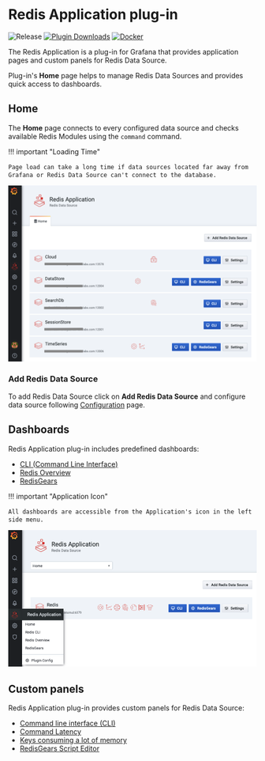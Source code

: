 # Redis Application plug-in

![Release](https://img.shields.io/github/v/release/redisgrafana/grafana-redis-app.svg) [![Plugin Downloads](https://img.shields.io/badge/dynamic/json?color=green&label=downloads&query=%24.downloads&url=https%3A%2F%2Fgrafana.com%2Fapi%2Fplugins%2Fredis-app)](https://grafana.com/grafana/plugins/redis-app)
[![Docker](https://github.com/RedisGrafana/grafana-redis-app/workflows/Docker/badge.svg)](https://github.com/orgs/RedisGrafana/packages/container/package/redis-app)

The Redis Application is a plug-in for Grafana that provides application pages and custom panels for Redis Data Source.

Plug-in's **Home** page helps to manage Redis Data Sources and provides quick access to dashboards.

## Home

The **Home** page connects to every configured data source and checks available Redis Modules using the `command` command.

!!! important "Loading Time"

    Page load can take a long time if data sources located far away from Grafana or Redis Data Source can't connect to the database.

![Manage Redis Data Sources](../images/redis-app/home.png)

### Add Redis Data Source

To add Redis Data Source click on **Add Redis Data Source** and configure data source following [Configuration](../redis-datasource/configuration.md) page.

## Dashboards

Redis Application plug-in includes predefined dashboards:

- [CLI (Command Line Interface)](dashboards/cli.md)
- [Redis Overview](dashboards/overview.md)
- [RedisGears](dashboards/redis-gears.md)

!!! important "Application Icon"

    All dashboards are accessible from the Application's icon in the left side menu.

![Redis Application plug-ins](../images/redis-app/menu.png)

## Custom panels

Redis Application plug-in provides custom panels for Redis Data Source:

- [Command line interface (CLI)](panels/redis-cli-panel.md)
- [Command Latency](panels/redis-latency-panel.md)
- [Keys consuming a lot of memory](panels/redis-keys-panel.md)
- [RedisGears Script Editor](panels/redis-gears-panel.md)
